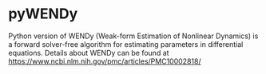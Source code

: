 # pyWENDy

Python version of WENDy (Weak-form Estimation of Nonlinear Dynamics) is a forward solver-free algorithm for estimating parameters in differential equations. Details about WENDy can be found at https://www.ncbi.nlm.nih.gov/pmc/articles/PMC10002818/
